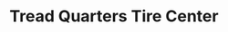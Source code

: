 ---
title: "Tread Quarters Tire Center"
url: /virginia-beach/tread-quarters-tire-center/
shop: Reifen
---